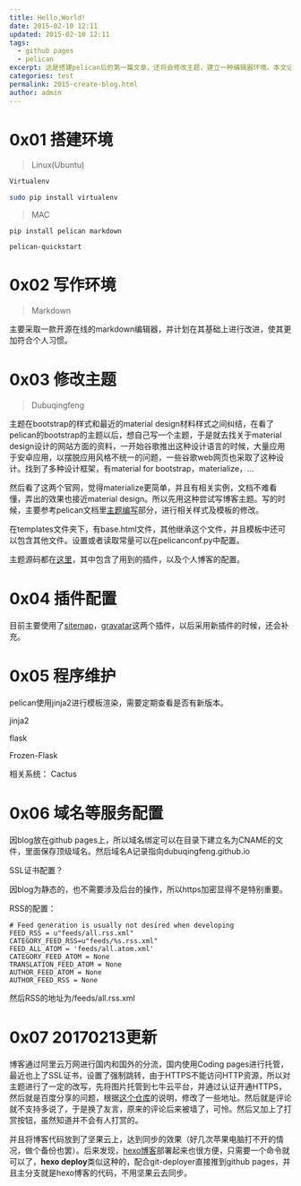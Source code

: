 ```yaml
---
title: Hello,World!
date: 2015-02-10 12:11
updated: 2015-02-10 12:11
tags: 
  - github pages
  - pelican
excerpt: 这是搭建pelican后的第一篇文章，还将会修改主题，建立一种编辑器环境。本文记述了如何搭建pelican的环境，写作环境，主题的编写，pelican插件配置，以及程序后续维护，域名、Rss等服务配置。
categories: test
permalink: 2015-create-blog.html
author: admin
---
```


#  0x01 搭建环境

>Linux(Ubuntu)

```bash
Virtualenv

sudo pip install virtualenv
```

>
>MAC

```
pip install pelican markdown

pelican-quickstart
```

#  0x02 写作环境
>Markdown

主要采取一款开源在线的markdown编辑器，并计划在其基础上进行改进，使其更加符合个人习惯。

#  0x03 修改主题
>Dubuqingfeng

主题在bootstrap的样式和最近的material design材料样式之间纠结，在看了pelican的bootstrap的主题以后，想自己写一个主题，于是就去找关于material design设计的网站方面的资料，一开始谷歌推出这种设计语言的时候，大量应用于安卓应用，以摆脱应用风格不统一的问题，一些谷歌web网页也采取了这种设计。找到了多种设计框架，有material for bootstrap，materialize，...

然后看了这两个官网，觉得materialize更简单，并且有相关实例，文档不难看懂，弄出的效果也接近material design。所以先用这种尝试写博客主题。写的时候，主要参考pelican文档里[主题编写](http://pelican-docs-zh-cn.readthedocs.org/en/latest/themes.html)部分，进行相关样式及模板的修改。

在templates文件夹下，有base.html文件，其他继承这个文件，并且模板中还可以包含其他文件。设置或者读取常量可以在pelicanconf.py中配置。

主题源码都在[这里](https://github.com/sxau-web-team/MaterialDesignPelicanTheme)，其中包含了用到的插件，以及个人博客的配置。

#  0x04 插件配置

目前主要使用了[sitemap](https://github.com/sxau-web-team/MaterialDesignPelicanTheme/tree/master/pelican-plugins/sitemap)，[gravatar](https://github.com/sxau-web-team/MaterialDesignPelicanTheme/tree/master/pelican-plugins/gravatar)这两个插件，以后采用新插件的时候，还会补充。

# 0x05 程序维护

pelican使用jinja2进行模板渲染，需要定期查看是否有新版本。

jinja2

flask

Frozen-Flask

相关系统：
Cactus

# 0x06 域名等服务配置

因blog放在github pages上，所以域名绑定可以在目录下建立名为CNAME的文件，里面保存顶级域名。然后域名A记录指向dubuqingfeng.github.io

SSL证书配置？

因blog为静态的，也不需要涉及后台的操作，所以https加密显得不是特别重要。

RSS的配置：

```
# Feed generation is usually not desired when developing
FEED_RSS = u"feeds/all.rss.xml"
CATEGORY_FEED_RSS=u"feeds/%s.rss.xml"
FEED_ALL_ATOM = 'feeds/all.atom.xml'
CATEGORY_FEED_ATOM = None
TRANSLATION_FEED_ATOM = None
AUTHOR_FEED_ATOM = None
AUTHOR_FEED_RSS = None
```

然后RSS的地址为/feeds/all.rss.xml

# 0x07 20170213更新

博客通过阿里云万网进行国内和国外的分流，国内使用Coding pages进行托管，最近也上了SSL证书，设置了强制跳转，由于HTTPS不能访问HTTP资源，所以对主题进行了一定的改写，先将图片托管到七牛云平台，并通过认证开通HTTPS，然后就是百度分享的问题，根据[这个仓库](https://github.com/hrwhisper/baiduShare)的说明，修改了一些地址。然后就是评论就不支持多说了，于是换了友言，原来的评论后来被墙了，可怜。然后又加上了打赏按钮，虽然知道并不会有人打赏的。

并且将博客代码放到了坚果云上，达到同步的效果（好几次苹果电脑打不开的情况，做个备份也罢）。后来发现，[hexo博客](https://xiaoye.me)部署起来也很方便，只需要一个命令就可以了，**hexo deploy**类似这种的，配合git-deployer直接推到github pages，并且主分支就是hexo博客的代码，不用坚果云去同步。

